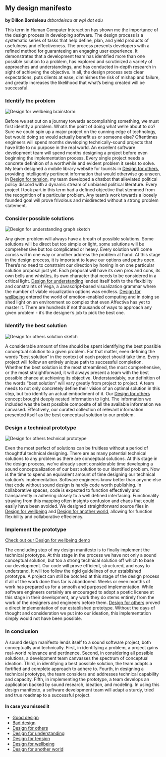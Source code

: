 ## My design manifesto
**by Dillon Bordeleau** *dtbordeleau at wpi dot edu*

This term in Human Computer Interaction has shown me the importance of the design process in developing software. The design process is a systematic series of tasks that help define, plan, and yield products of usefulness and effectiveness. The process presents developers with a refined method for guaranteeing an engaging user experience. It demonstrates that a development team has identified more than one possible solution to a problem, has explored and scrutinized a variety of approaches and understandings, and has conducted in-depth research in sight of achieving the objective. In all, the design process sets clear expectations, puts clients at ease, diminishes the risk of mishap and failure, and greatly increases the likelihood that what’s being created will be successful.

### Identify the problem
![Design for wellbeing brainstorm](/assets/wellbeing1.png)

Before we set out on a journey towards accomplishing something, we must first identify a problem. What’s the point of doing what we’re about to do? Sure we could spin up a major project on the cunning edge of technology, but would doing so would actually benefit us or someone else? Oftentimes engineers will spend months developing technically-sound projects that have little to no purpose in the real world. An excellent software development team will spend months designing a project before even beginning the implementation process. Every single project needs a concrete definition of a worthwhile and evident problem it seeks to solve. My team designed a mobile library website for tourists in [Design for others](https://medium.com/@ilanazeldin/designing-for-tourists-816e20fdb741), providing intelligently pertinent information that would otherwise go unseen. In [Design for tension](https://medium.com/@DillonBordeleau/a-politically-intelligent-chatbot-4b700ac9d098), my team developed a chatbot that alleviated political policy discord with a dynamic stream of unbiased political literature. Every project I took part in this term had a defined objective that stemmed from the recognition of a particular problem. Any team’s work towards a loosely founded goal will prove frivolous and misdirected without a strong problem statement.

### Consider possible solutions
![Design for understanding graph sketch](/assets/understanding1.jpg)

Any given problem will always have a breath of possible solutions. Some solutions will be direct but too simple or light, some solutions will be comprehensive but too complicated or heavy. Every solution we’ll come across will in one way or another address the problem at hand. At this stage in the design process, it is important to leave our options and paths open. There’s no need to constraint our direction by honing in on one particular solution proposal just yet. Each proposal will have its own pros and cons, its own bells and whistles, its own character that needs to be considered in a critical light. [Design for understanding](https://medium.com/@tberg1234/design-for-understanding-25a38dcd7d3c) lended itself both to the flexibility and constraints of Vega, a Javascript-based visualization grammar where the number of viable visualization options was endless. [Design for wellbeing](https://medium.com/@brianrojas_78421/design-for-well-being-distractions-357ca3bf3b72) entered the world of emotion-enabled computing and in doing so shed light on an environment so complex that even Affectiva has yet to master it. There are hundreds if not thousands of ways to approach any given problem - it’s the designer’s job to pick the best one.

### Identify the best solution
![Design for others solution sketch](/assets/others1.png)

A considerable amount of time should be spent identifying the best possible conceptual solution to a given problem. For that matter, even defining the words “best solution” in the context of each project should take time. Every project will follow an entirely unique path to successful completion. Whether the best solution is the most streamlined, the most comprehensive, or the most straightforward, it will always present a team with the best possible chance at achieving its objective. Understandably, our definition of the words “best solution” will vary greatly from project to project. A team needs to not only concretely define their vision of an optimal solution in this step, but too identify an actual embodiment of it. Our [Design for others](https://medium.com/@ilanazeldin/designing-for-tourists-816e20fdb741) concept brought deeply nested information to light. The information we included was the best possible composite of all the available information we canvased. Effectively, our curated collection of relevant information presented itself as the best conceptual solution to our problem.

### Design a technical prototype
![Design for others technical prototype](/assets/others2.png)

Even the most perfect of solutions can be fruitless without a period of thoughtful technical designing. There are as many potential technical solutions to any problem as there are conceptual solutions. At this stage in the design process, we’ve already spent considerable time developing a sound conceptualization of our best solution to our identified problem. Now is the time to spend an equivalent amount of time designing our technical solution’s implementation. Software engineers know better than anyone else that code without sound design is hardly code worth publishing. In collaborative spaces, code is expected to function effectively and transparently in adhering closely to a well defined interfacing. Functionality straying from this mapping often insights confusion and chaos that could easily have been avoided. We designed straightforward source files in [Design for wellbeing](https://medium.com/@brianrojas_78421/design-for-well-being-distractions-357ca3bf3b72) and [Design for another world](https://medium.com/@winnycheng/design-for-another-world-wizard-chess-a0db65fe5aba), allowing for function flexibility and collaborative effeciency.

### Implement the prototype
[Check out our Design for wellbeing demo](https://youtu.be/NaKnCrqvj8A)

The concluding step of my design manifesto is to finally implement the technical prototype. At this stage in the process we have not only a sound conceptual solution, but too a strong technical solution off which to base our development. Our code will prove efficient, structured, and easy to understand. It will too follow the rigid guidelines of our established prototype. A project can still be botched at this stage of the design process if all of the work done thus far is abandoned. Weeks or even months of work has prepared us for a smooth and purposed implementation. While software engineers certainly are encouraged to adopt a poetic license at this stage in their development, any work they do stems entirely from the work of the designers and engineers before them. [Design for others](https://medium.com/@ilanazeldin/designing-for-tourists-816e20fdb741) proved a direct implementation of our established prototype. Without the days of thought and consideration we put into our ideation, this implementation simply would not have been possible.

### In conclusion
A sound design manifesto lends itself to a sound software project, both conceptually and technically. First, in identifying a problem, a project gains real-world relevance and pertinence. Second, in considering all possible solutions, a development team canvasses the spectrum of conceptual ideation. Third, in identifying a best possible solution, the team adapts a fortified and complete approach to adhere to. Fourth, in designing a technical prototype, the team considers and addresses technical capability and capacity. Fifth, in implementing the prototype, a team develops an application backed by sound research, ideation, and modeling. In using this design manifesto, a software development team will adapt a sturdy, tried and true roadmap to a successful project.

#### In case you missed it
- [Good design](https://medium.com/@DillonBordeleau/a-web-of-efficient-hydration-1762bc9016db)
- [Bad design](https://medium.com/@DillonBordeleau/ascending-the-mountain-to-campus-4029a054ac61)
- [Design for others](https://medium.com/@ilanazeldin/designing-for-tourists-816e20fdb741)
- [Design for understanding](https://medium.com/@tberg1234/design-for-understanding-25a38dcd7d3c)
- [Design for tension](https://medium.com/@DillonBordeleau/a-politically-intelligent-chatbot-4b700ac9d098)
- [Design for wellbeing](https://medium.com/@brianrojas_78421/design-for-well-being-distractions-357ca3bf3b72)
- [Design for another world](https://medium.com/@winnycheng/design-for-another-world-wizard-chess-a0db65fe5aba)
